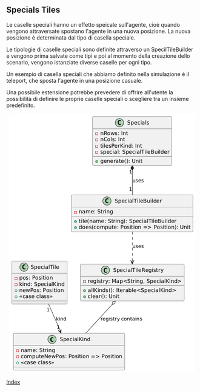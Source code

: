 ## Specials Tiles

Le caselle speciali hanno un effetto speicale sull'agente,
cioè quando vengono attraversate spostano l'agente in una nuova posizione. 
La nuova posizione è determinata dal tipo di casella speciale. 

Le tipologie di caselle speciali sono definite attraverso un SpecilTileBuilder  
e vengono prima salvate come tipi e poi al momento della creazione dello scenario,
vengono istanziate diverse caselle per ogni tipo.

Un esempio di casella speciali che abbiamo definito nella simulazione è 
il teleport, che sposta l'agente in una posizione casuale.

Una possibile estensione potrebbe prevedere di offrire all'utente 
la possibilità di definire le proprie caselle speciali o scegliere tra 
un insieme predefinito.

<p align="center">
  <img src="../resources/specials.png" alt="Special Tiles" title="Special Tiles" />
</p>

[Index](../index.md)